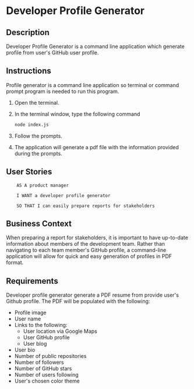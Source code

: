 # Developer Profile Generator

## Description

Developer Profile Generator is a command line application which generate profile from user's GitHub user profile.

## Instructions

Profile generator is a command line application so terminal or command prompt program is needed to run this program.

1. Open the terminal.
2. In the terminal window, type the following command

    ```sh
    node index.js
    ```

3. Follow the prompts.
4. The application will generate a pdf file with the information provided during the prompts. 

## User Stories

```
    AS A product manager

    I WANT a developer profile generator

    SO THAT I can easily prepare reports for stakeholders
```

## Business Context

When preparing a report for stakeholders, it is important to have up-to-date information about members of the development team. Rather than navigating to each team member's GitHub profile, a command-line application will allow for quick and easy generation of profiles in PDF format.

## Requirements

Developer profile generator generate a PDF resume from provide user's Github profile. The PDF will be populated with the following:

* Profile image
* User name
* Links to the following:
  * User location via Google Maps
  * User GitHub profile
  * User blog
* User bio
* Number of public repositories
* Number of followers
* Number of GitHub stars
* Number of users following
* User's chosen color theme
